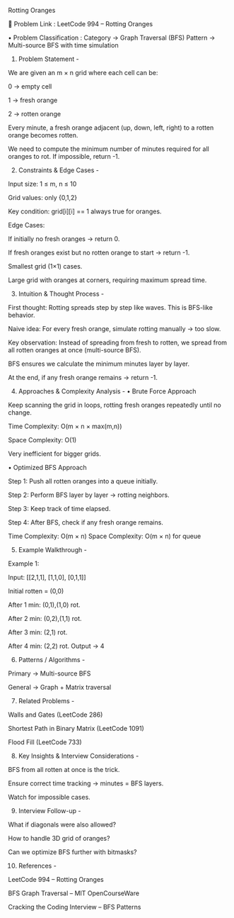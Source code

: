 Rotting Oranges

🔗 Problem Link : LeetCode 994 – Rotting Oranges

• Problem Classification :
Category → Graph Traversal (BFS)
Pattern → Multi-source BFS with time simulation

1. Problem Statement -

We are given an m × n grid where each cell can be:

0 → empty cell

1 → fresh orange

2 → rotten orange

Every minute, a fresh orange adjacent (up, down, left, right) to a rotten orange becomes rotten.

We need to compute the minimum number of minutes required for all oranges to rot. If impossible, return -1.

2. Constraints & Edge Cases -

Input size: 1 ≤ m, n ≤ 10

Grid values: only {0,1,2}

Key condition: grid[i][i] == 1 always true for oranges.

Edge Cases:

If initially no fresh oranges → return 0.

If fresh oranges exist but no rotten orange to start → return -1.

Smallest grid (1×1) cases.

Large grid with oranges at corners, requiring maximum spread time.

3. Intuition & Thought Process -

First thought: Rotting spreads step by step like waves. This is BFS-like behavior.

Naive idea: For every fresh orange, simulate rotting manually → too slow.

Key observation: Instead of spreading from fresh to rotten, we spread from all rotten oranges at once (multi-source BFS).

BFS ensures we calculate the minimum minutes layer by layer.

At the end, if any fresh orange remains → return -1.

4. Approaches & Complexity Analysis -
• Brute Force Approach

Keep scanning the grid in loops, rotting fresh oranges repeatedly until no change.

Time Complexity: O(m × n × max(m,n))

Space Complexity: O(1)

Very inefficient for bigger grids.

• Optimized BFS Approach

Step 1: Push all rotten oranges into a queue initially.

Step 2: Perform BFS layer by layer → rotting neighbors.

Step 3: Keep track of time elapsed.

Step 4: After BFS, check if any fresh orange remains.

Time Complexity: O(m × n)
Space Complexity: O(m × n) for queue

5. Example Walkthrough -

Example 1:

Input: [[2,1,1],
        [1,1,0],
        [0,1,1]]


Initial rotten = (0,0)

After 1 min: (0,1),(1,0) rot.

After 2 min: (0,2),(1,1) rot.

After 3 min: (2,1) rot.

After 4 min: (2,2) rot.
Output → 4

6. Patterns / Algorithms -

Primary → Multi-source BFS

General → Graph + Matrix traversal

7. Related Problems -

Walls and Gates (LeetCode 286)

Shortest Path in Binary Matrix (LeetCode 1091)

Flood Fill (LeetCode 733)

8. Key Insights & Interview Considerations -

BFS from all rotten at once is the trick.

Ensure correct time tracking → minutes = BFS layers.

Watch for impossible cases.

9. Interview Follow-up -

What if diagonals were also allowed?

How to handle 3D grid of oranges?

Can we optimize BFS further with bitmasks?

10. References -

LeetCode 994 – Rotting Oranges

BFS Graph Traversal – MIT OpenCourseWare

Cracking the Coding Interview – BFS Patterns